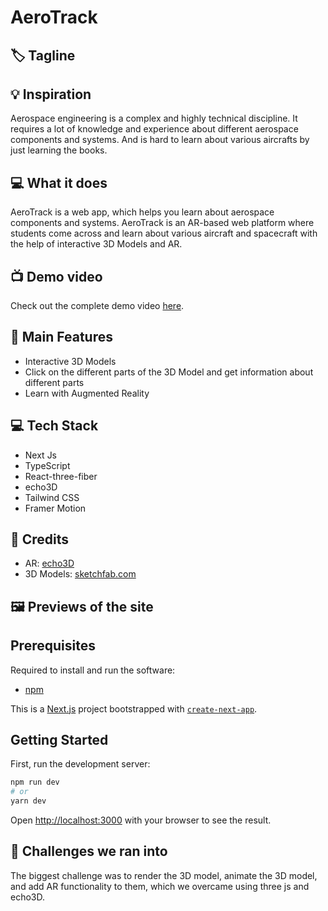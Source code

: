 # AeroTrack

## 🏷 Tagline

## 💡 Inspiration

Aerospace engineering is a complex and highly technical discipline. It requires a lot of knowledge and experience about different aerospace components and systems. And is hard to learn about various aircrafts by just learning the books.

## 💻 What it does

AeroTrack is a web app, which helps you learn about aerospace components and systems. AeroTrack is an AR-based web platform where students come across and learn about various aircraft and spacecraft with the help of interactive 3D Models and AR.

## 📺 Demo video

Check out the complete demo video [here]().

## 🚀 Main Features

- Interactive 3D Models
- Click on the different parts of the 3D Model and get information about different parts
- Learn with Augmented Reality

## 💻 Tech Stack

- Next Js
- TypeScript
- React-three-fiber
- echo3D
- Tailwind CSS
- Framer Motion

## 🤝 Credits

- AR: [echo3D](https://www.echo3d.co/)
- 3D Models: [sketchfab.com](https://sketchfab.com)

## 🖼️ Previews of the site

## Prerequisites

Required to install and run the software:

- [npm](https://www.npmjs.com/get-npm)

This is a [Next.js](https://nextjs.org/) project bootstrapped with [`create-next-app`](https://github.com/vercel/next.js/tree/canary/packages/create-next-app).

## Getting Started

First, run the development server:

```bash
npm run dev
# or
yarn dev
```

Open [http://localhost:3000](http://localhost:3000) with your browser to see the result.

## 🧠 Challenges we ran into

The biggest challenge was to render the 3D model, animate the 3D model, and add AR functionality to them, which we overcame using three js and echo3D.
